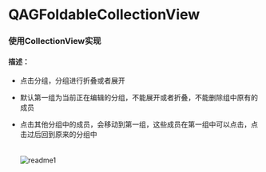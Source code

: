 # QAGFoldableCollectionView
### 使用CollectionView实现
#### 描述：
* 点击分组，分组进行折叠或者展开

* 默认第一组为当前正在编辑的分组，不能展开或者折叠，不能删除组中原有的成员

* 点击其他分组中的成员，会移动到第一组，这些成员在第一组中可以点击，点击过后回到原来的分组中
<br /><br /><br />
![readme1](/Users/bltech/Desktop/QAGFoldableCollectionView/QAGFoldableCollectionView.gif)